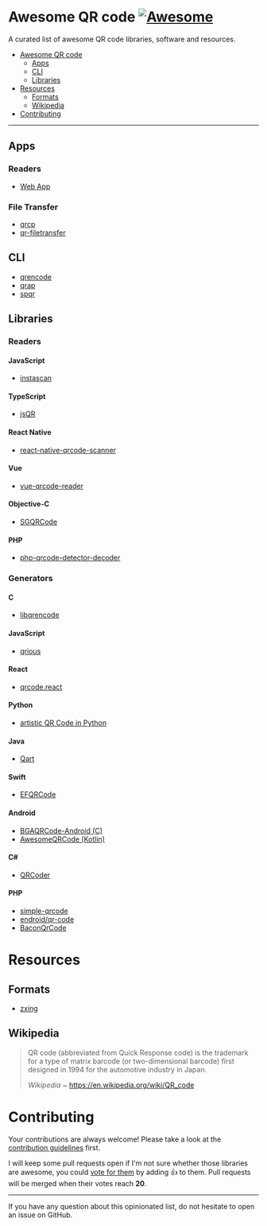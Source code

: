 # Awesome QR code [![Awesome](https://cdn.rawgit.com/sindresorhus/awesome/d7305f38d29fed78fa85652e3a63e154dd8e8829/media/badge.svg)](https://github.com/sindresorhus/awesome)

A curated list of awesome QR code libraries, software and resources.

- [Awesome QR code](#awesome-qr-code)
    - [Apps](#apps)
    - [CLI](#cli)
    - [Libraries](#libraries)
- [Resources](#resources)
    - [Formats](#formats)
    - [Wikipedia](#wikipedia)
- [Contributing](#contributing)

---

## Apps

### Readers

  - [Web App](https://github.com/code-kotis/qr-code-scanner)

### File Transfer

  - [qrcp](https://github.com/claudiodangelis/qrcp)
  - [qr-filetransfer](https://github.com/sdushantha/qr-filetransfer)

## CLI

  - [qrencode](https://github.com/fukuchi/libqrencode)
  - [qrap](https://github.com/aureooms/qrap)
  - [spqr](https://github.com/aureooms/spqr)

## Libraries

### Readers

#### JavaScript

  - [instascan](https://github.com/schmich/instascan)

#### TypeScript

  - [jsQR](https://github.com/cozmo/jsQR)

#### React Native

  - [react-native-qrcode-scanner](https://github.com/moaazsidat/react-native-qrcode-scanner)

#### Vue

  - [vue-qrcode-reader](https://github.com/gruhn/vue-qrcode-reader)

#### Objective-C

  - [SGQRCode](https://github.com/kingsic/SGQRCode)

#### PHP

  - [php-qrcode-detector-decoder](https://github.com/khanamiryan/php-qrcode-detector-decoder)

### Generators

#### C

  - [libqrencode](https://github.com/fukuchi/libqrencode)

#### JavaScript

  - [qrious](https://github.com/neocotic/qrious)

#### React

  - [qrcode.react](https://github.com/zpao/qrcode.react)

#### Python

  - [artistic QR Code in Python](https://github.com/sylnsfar/qrcode)

#### Java

  - [Qart](https://github.com/scola/Qart)

#### Swift

  - [EFQRCode](https://github.com/EFPrefix/EFQRCode)

#### Android

  - [BGAQRCode-Android (C)](https://github.com/bingoogolapple/BGAQRCode-Android)
  - [AwesomeQRCode (Kotlin)](https://github.com/SumiMakito/AwesomeQRCode)

#### C\#

  - [QRCoder](https://github.com/codebude/QRCoder)

#### PHP

  - [simple-qrcode](https://github.com/SimpleSoftwareIO/simple-qrcode)
  - [endroid/qr-code](https://github.com/endroid/qr-code)
  - [BaconQrCode](https://github.com/Bacon/BaconQrCode)

# Resources

## Formats

  - [zxing](https://github.com/zxing/zxing/wiki/Barcode-Contents)

## Wikipedia

> QR code (abbreviated from Quick Response code) is the trademark for a type of
> matrix barcode (or two-dimensional barcode) first designed in 1994 for the
> automotive industry in Japan.
>
> *Wikipedia* ~ https://en.wikipedia.org/wiki/QR_code


# Contributing

Your contributions are always welcome! Please take a look at the [contribution guidelines](https://github.com/vinta/awesome-python/blob/master/CONTRIBUTING.md) first.

I will keep some pull requests open if I'm not sure whether those libraries are awesome, you could [vote for them](https://github.com/vinta/awesome-python/pulls) by adding :+1: to them. Pull requests will be merged when their votes reach **20**.

- - -

If you have any question about this opinionated list, do not hesitate to open an issue on GitHub.
